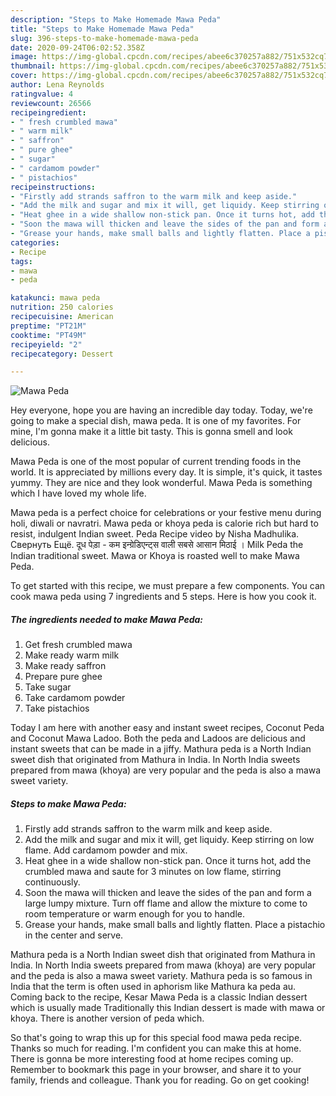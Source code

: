 ```yaml
---
description: "Steps to Make Homemade Mawa Peda"
title: "Steps to Make Homemade Mawa Peda"
slug: 396-steps-to-make-homemade-mawa-peda
date: 2020-09-24T06:02:52.358Z
image: https://img-global.cpcdn.com/recipes/abee6c370257a882/751x532cq70/mawa-peda-recipe-main-photo.jpg
thumbnail: https://img-global.cpcdn.com/recipes/abee6c370257a882/751x532cq70/mawa-peda-recipe-main-photo.jpg
cover: https://img-global.cpcdn.com/recipes/abee6c370257a882/751x532cq70/mawa-peda-recipe-main-photo.jpg
author: Lena Reynolds
ratingvalue: 4
reviewcount: 26566
recipeingredient:
- " fresh crumbled mawa"
- " warm milk"
- " saffron"
- " pure ghee"
- " sugar"
- " cardamom powder"
- " pistachios"
recipeinstructions:
- "Firstly add strands saffron to the warm milk and keep aside."
- "Add the milk and sugar and mix it will, get liquidy. Keep stirring on low flame. Add cardamom powder and mix."
- "Heat ghee in a wide shallow non-stick pan. Once it turns hot, add the crumbled mawa and saute for 3 minutes on low flame, stirring continuously."
- "Soon the mawa will thicken and leave the sides of the pan and form a large lumpy mixture. Turn off flame and allow the mixture to come to room temperature or warm enough for you to handle."
- "Grease your hands, make small balls and lightly flatten. Place a pistachio in the center and serve."
categories:
- Recipe
tags:
- mawa
- peda

katakunci: mawa peda 
nutrition: 250 calories
recipecuisine: American
preptime: "PT21M"
cooktime: "PT49M"
recipeyield: "2"
recipecategory: Dessert

---
```



![Mawa Peda](https://img-global.cpcdn.com/recipes/abee6c370257a882/751x532cq70/mawa-peda-recipe-main-photo.jpg)

Hey everyone, hope you are having an incredible day today. Today, we're going to make a special dish, mawa peda. It is one of my favorites. For mine, I'm gonna make it a little bit tasty. This is gonna smell and look delicious.

Mawa Peda is one of the most popular of current trending foods in the world. It is appreciated by millions every day. It is simple, it's quick, it tastes yummy. They are nice and they look wonderful. Mawa Peda is something which I have loved my whole life.

Mawa peda is a perfect choice for celebrations or your festive menu during holi, diwali or navratri. Mawa peda or khoya peda is calorie rich but hard to resist, indulgent Indian sweet. Peda Recipe video by Nisha Madhulika. Свернуть Ещё. दूध पेड़ा - कम इन्ग्रेडिएन्ट्स वाली सबसे आसान मिठाई । Milk Peda the Indian traditional sweet. Mawa or Khoya is roasted well to make Mawa Peda.


To get started with this recipe, we must prepare a few components. You can cook mawa peda using 7 ingredients and 5 steps. Here is how you cook it.

<!--inarticleads1-->

##### The ingredients needed to make Mawa Peda:

1. Get  fresh crumbled mawa
1. Make ready  warm milk
1. Make ready  saffron
1. Prepare  pure ghee
1. Take  sugar
1. Take  cardamom powder
1. Take  pistachios


Today I am here with another easy and instant sweet recipes, Coconut Peda and Coconut Mawa Ladoo. Both the peda and Ladoos are delicious and instant sweets that can be made in a jiffy. Mathura peda is a North Indian sweet dish that originated from Mathura in India. In North India sweets prepared from mawa (khoya) are very popular and the peda is also a mawa sweet variety. 

<!--inarticleads2-->

##### Steps to make Mawa Peda:

1. Firstly add strands saffron to the warm milk and keep aside.
1. Add the milk and sugar and mix it will, get liquidy. Keep stirring on low flame. Add cardamom powder and mix.
1. Heat ghee in a wide shallow non-stick pan. Once it turns hot, add the crumbled mawa and saute for 3 minutes on low flame, stirring continuously.
1. Soon the mawa will thicken and leave the sides of the pan and form a large lumpy mixture. Turn off flame and allow the mixture to come to room temperature or warm enough for you to handle.
1. Grease your hands, make small balls and lightly flatten. Place a pistachio in the center and serve.


Mathura peda is a North Indian sweet dish that originated from Mathura in India. In North India sweets prepared from mawa (khoya) are very popular and the peda is also a mawa sweet variety. Mathura peda is so famous in India that the term is often used in aphorism like Mathura ka peda au. Coming back to the recipe, Kesar Mawa Peda is a classic Indian dessert which is usually made Traditionally this Indian dessert is made with mawa or khoya. There is another version of peda which. 

So that's going to wrap this up for this special food mawa peda recipe. Thanks so much for reading. I'm confident you can make this at home. There is gonna be more interesting food at home recipes coming up. Remember to bookmark this page in your browser, and share it to your family, friends and colleague. Thank you for reading. Go on get cooking!
